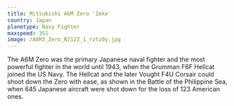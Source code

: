 ```yaml
---
title: Mitsubishi A6M Zero 'Zeke'
country: Japan
planetype: Navy Fighter
maxspeed: 351
image: /A6M3_Zero_N712Z_1_rztz0y.jpg
---
```

The A6M Zero was the primary Japanese naval fighter and the most powerful fighter in the world until 1943, when the Grumman F6F Hellcat joined the US Navy. The Hellcat and the later Vought F4U Corsair could shoot down the Zero with ease, as shown in the Battle of the Philippine Sea, when 645 Japanese aircraft were shot down for the loss of 123 American ones.